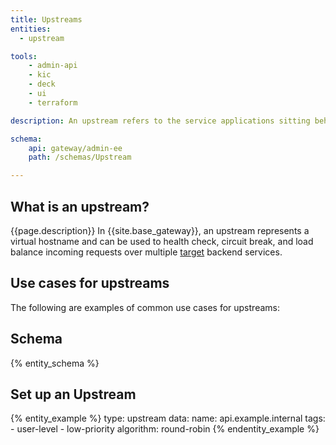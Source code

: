 ```yaml
---
title: Upstreams
entities:
  - upstream

tools:
    - admin-api
    - kic
    - deck
    - ui
    - terraform

description: An upstream refers to the service applications sitting behind Kong Gateway, to which client requests are forwarded.

schema:
    api: gateway/admin-ee
    path: /schemas/Upstream

---
```


## What is an upstream?

{{page.description}} In {{site.base_gateway}}, an upstream represents a virtual hostname and can be used to health check, circuit break, and load balance incoming requests over multiple [target](/gateway/entities/target/) backend services.

## Use cases for upstreams

The following are examples of common use cases for upstreams:

## Schema

{% entity_schema %}

## Set up an Upstream

{% entity_example %}
type: upstream
data:
    name: api.example.internal
    tags:
      - user-level
      - low-priority
    algorithm: round-robin
{% endentity_example %}
